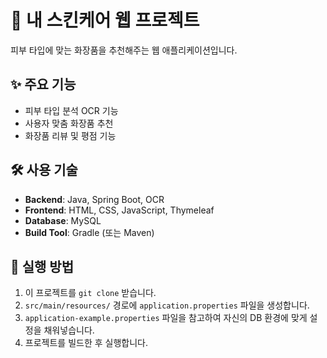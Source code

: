 # 🌿 내 스킨케어 웹 프로젝트

피부 타입에 맞는 화장품을 추천해주는 웹 애플리케이션입니다.

## ✨ 주요 기능

-   피부 타입 분석 OCR 기능
-   사용자 맞춤 화장품 추천
-   화장품 리뷰 및 평점 기능

## 🛠️ 사용 기술

-   **Backend**: Java, Spring Boot, OCR
-   **Frontend**: HTML, CSS, JavaScript, Thymeleaf
-   **Database**: MySQL
-   **Build Tool**: Gradle (또는 Maven)

## 🚀 실행 방법

1.  이 프로젝트를 `git clone` 받습니다.
2.  `src/main/resources/` 경로에 `application.properties` 파일을 생성합니다.
3.  `application-example.properties` 파일을 참고하여 자신의 DB 환경에 맞게 설정을 채워넣습니다.
4.  프로젝트를 빌드한 후 실행합니다.